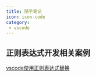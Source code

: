 ```yaml
---
title: 随手笔记
icon: icon-code
category:
 - vscode
---
```


## 正则表达式开发相关案例

[vscode使用正则表达式替换](vscode.md)
